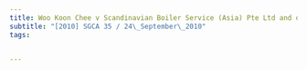 ```yaml
---
title: Woo Koon Chee v Scandinavian Boiler Service (Asia) Pte Ltd and others 
subtitle: "[2010] SGCA 35 / 24\_September\_2010"
tags:


---
```


